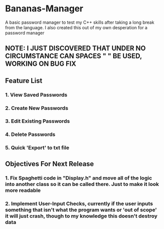 # Bananas-Manager
A basic password manager to test my C++ skills after taking a long break from the language. I also created this out of my own desperation for a password manager

## NOTE: I JUST DISCOVERED THAT UNDER NO CIRCUMSTANCE CAN SPACES " " BE USED, WORKING ON BUG FIX

## Feature List
### 1. View Saved Passwords

### 2. Create New Passwords

### 3. Edit Existing Passwords

### 4. Delete Passwords

### 5. Quick 'Export' to txt file


## Objectives For Next Release
### 1. Fix Spaghetti code in "Display.h" and move all of the logic into another class so it can be called there. Just to make it look more readable
### 2. Implement User-Input Checks, currently if the user inputs something that isn't what the program wants or 'out of scope' it will just crash, though to my knowledge this doesn't destroy data
